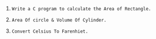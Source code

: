 1. `Write a C program to calculate the Area of Rectangle.`

2. `Area Of circle & Volume Of Cylinder.`

3. `Convert Celsius To Farenhiet.`